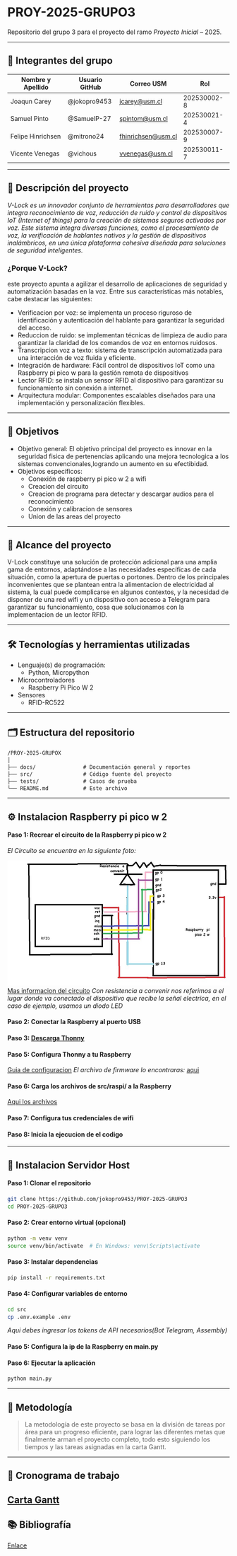 # PROY-2025-GRUPO3

Repositorio del grupo 3 para el proyecto del ramo *Proyecto Inicial* – 2025.

---

## 👥 Integrantes del grupo

| Nombre y Apellido | Usuario GitHub | Correo USM                                                              | Rol          |
| ----------------- | -------------- | ----------------------------------------------------------------------- | ------------ |
| Joaqun Carey      | @jokopro9453   | [jcarey@usm.cl](https://www.youtube.com/watch?v=dQw4w9WgXcQ)            | 202530002-8  |
| Samuel Pinto      | @SamuelP-27    | [spintom@usm.cl](https://www.youtube.com/watch?v=dQw4w9WgXcQ)           | 202530021-4  |
| Felipe Hinrichsen | @mitrono24     | [fhinrichsen@usm.cl](https://www.youtube.com/watch?v=dQw4w9WgXcQ)       | 202530007-9  |
| Vicente Venegas   | @vichous       | [vvenegas@usm.cl](https://www.youtube.com/watch?v=dQw4w9WgXcQ)          | 202530011-7  |

---

## 📝 Descripción del proyecto

*V-Lock es un innovador conjunto de herramientas para desarrolladores que integra reconocimiento de voz, reducción de ruido y control de dispositivos IoT (Internet of things) para la creación de sistemas seguros activados por voz. Este sistema integra diversas funciones, como el procesamiento de voz, la verificación de hablantes nativos y la gestión de dispositivos inalámbricos, en una única plataforma cohesiva diseñada para soluciones de seguridad inteligentes.*

### ¿Porque V-Lock?
este proyecto apunta a agilizar el desarrollo de aplicaciones de seguridad y automatización basadas en la voz. Entre sus características más notables, cabe destacar las siguientes:

- Verificacion por voz: se implementa un proceso riguroso de identificación y autenticación del hablante para garantizar la seguridad del acceso.
- Reduccion de ruido: se implementan técnicas de limpieza de audio para garantizar la claridad de los comandos de voz en entornos ruidosos.
- Transcripcion voz a texto: sistema de transcripción automatizada para una interacción de voz fluida y eficiente.
- Integración de hardware: Fácil control de dispositivos IoT como una Raspberry pi pico w para la gestión remota de dispositivos
- Lector RFID: se instala un sensor RFID al dispositivo para garantizar su funcionamiento sin conexión a internet.
- Arquitectura modular: Componentes escalables diseñados para una implementación y personalización flexibles.
---

## 🎯 Objetivos

- Objetivo general:
 El objetivo principal del proyecto es innovar en la seguridad fisica de pertenencias aplicando una mejora tecnologica a los sistemas convencionales,logrando un aumento en su efectibidad.
- Objetivos específicos:
  - Conexión de raspberry pi pico w 2 a wifi
  - Creacion del circuito
  - Creacion de programa para detectar y descargar audios para el reconocimiento
  - Conexión y calibracion de sensores
  - Union de las areas del proyecto
---

## 🧩 Alcance del proyecto

V-Lock constituye una solución de protección adicional para una amplia gama de entornos, adaptándose a las necesidades específicas de cada situación, como la apertura de puertas o portones. Dentro de los principales inconvenientes que se plantean entra la alimentacion de electricidad al sistema, la cual puede complicarse en algunos contextos, y la necesidad de disponer de una red wifi y un dispositivo con acceso a Telegram para garantizar su funcionamiento, cosa que solucionamos con la implementacion de un lector RFID.

---

## 🛠️ Tecnologías y herramientas utilizadas

- Lenguaje(s) de programación:
  - Python, Micropython
- Microcontroladores
  - Raspberry Pi Pico W 2
- Sensores
  - RFID-RC522

---
## 🗂️ Estructura del repositorio

```
/PROY-2025-GRUPOX
│
├── docs/               # Documentación general y reportes
├── src/                # Código fuente del proyecto
├── tests/              # Casos de prueba
└── README.md           # Este archivo
```
---
## ⚙ Instalacion Raspberry pi pico w 2

#### Paso 1: Recrear el circuito de la Raspberry pi pico w 2
*El Circuito se encuentra en la siguiente foto:*

![Diagrama del circuito](/docs/Diagrama_circuito.jpeg)
[Mas informacion del circuito](/docs/Circuito%20y%20conexiones.pdf)
*Con resistencia a convenir nos referimos a el lugar donde va conectado el dispositivo que recibe la señal electrica, en el caso de ejemplo, usamos un diodo LED*

#### Paso 2: Conectar la Raspberry al puerto USB

#### Paso 3: [Descarga Thonny](https://thonny.org/)
 
#### Paso 5: Configura Thonny a tu Raspberry
[Guia de configuracion](https://core-electronics.com.au/guides/how-to-setup-a-raspberry-pi-pico-and-code-with-thonny/)
*El archivo de firmware lo encontraras:* [aqui](https://github.com/jokopro9453/PROY-2025-GRUPO3/blob/main/src/raspi/mp_firmware_unofficial_latest.uf2)

#### Paso 6: Carga los archivos de src/raspi/ a la Raspberry
[Aqui los archivos](https://github.com/jokopro9453/PROY-2025-GRUPO3/tree/main/src/raspi)

#### Paso 7: Configura tus credenciales de wifi

#### Paso 8: Inicia la ejecucion de el codigo
---

## 🔧 Instalacion Servidor Host

#### Paso 1: Clonar el repositorio
```bash
git clone https://github.com/jokopro9453/PROY-2025-GRUPO3
cd PROY-2025-GRUPO3
```
#### Paso 2: Crear entorno virtual (opcional)
```bash
python -m venv venv
source venv/bin/activate  # En Windows: venv\Scripts\activate
```
#### Paso 3: Instalar dependencias
```bash
pip install -r requirements.txt
```
#### Paso 4: Configurar variables de entorno
```bash
cd src
cp .env.example .env
```
*Aqui debes ingresar los tokens de API necesarios(Bot Telegram, Assembly)*
#### Paso 5: Configura la ip de la Raspberry en main.py

#### Paso 6: Ejecutar la aplicación
```bash
python main.py
```

---
## 🧪 Metodología

> La metodología de este proyecto se basa en la división de tareas por área para un progreso eficiente, para lograr las diferentes metas que finalmente arman el proyecto completo, todo esto siguiendo los tiempos y las tareas asignadas en la carta Gantt. 


---
## 📅 Cronograma de trabajo

[Carta Gantt](https://github.com/jokopro9453/PROY-2025-GRUPO3/blob/f0c69187953bafe6986e80a4990b6b98f9f3f9c5/docs/Carta_Gantt.xlsx)
---
## 📚 Bibliografía

[Enlace](https://www.youtube.com/watch?v=dQw4w9WgXcQ)

